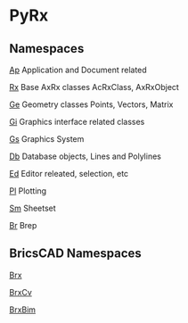 # PyRx

## Namespaces

[Ap](https://cext-dan.github.io/CADPyRxDoc/PyAp.html) Application and Document related

[Rx](https://cext-dan.github.io/CADPyRxDoc/PyRx.html) Base AxRx classes AcRxClass, AxRxObject

[Ge](https://cext-dan.github.io/CADPyRxDoc/PyGe.html) Geometry classes Points, Vectors, Matrix

[Gi](https://cext-dan.github.io/CADPyRxDoc/PyGi.html) Graphics interface related classes

[Gs](https://cext-dan.github.io/CADPyRxDoc/PyGs.html) Graphics System

[Db](https://cext-dan.github.io/CADPyRxDoc/PyDb.html) Database objects, Lines and Polylines

[Ed](https://cext-dan.github.io/CADPyRxDoc/PyEd.html) Editor releated, selection, etc

[Pl](https://cext-dan.github.io/CADPyRxDoc/PyPl.html) Plotting

[Sm](https://cext-dan.github.io/CADPyRxDoc/PySm.html) Sheetset

[Br](https://cext-dan.github.io/CADPyRxDoc/PyBr.html) Brep

## BricsCAD Namespaces

[Brx](https://cext-dan.github.io/CADPyRxDoc/PyBrx.html)

[BrxCv](https://cext-dan.github.io/CADPyRxDoc/PyBrxCv.html)

[BrxBim](https://cext-dan.github.io/CADPyRxDoc/PyBrxBim.html)